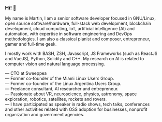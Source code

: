 ### Hi! 👋

My name is Martin, I am a senior software developer focused in GNU/Linux, open source software/hardware, full-stack web development, blockchain development, cloud computing, IoT, artificial intelligence (AI) and automation, with expertise in software engineering and DevOps methodologies. I am also a classical pianist and composer, entrepreneur, gamer and full-time geek.

I mostly work with BASH, ZSH, Javascript, JS Frameworks (such as ReactJS and VueJS), Python, Solidity and C++. My research on AI is related to computer vision and natural language processing.

— CTO at Sweeppea<br>
— Former co-founder of the Miami Linux Users Group.<br>
— Former co-founder of the Linux Argentina Users Group.<br>
— Freelance consultant, AI researcher and entrepreneur.<br>
— Passionate about VR, neuroscience, physics, astronomy, space exploration, robotics, satellites, rockets and rovers.<br>
— I have participated as speaker in radio shows, tech talks, conferences and other activities related with OSS adoption for businesses, nonprofit organization and government agencies.
